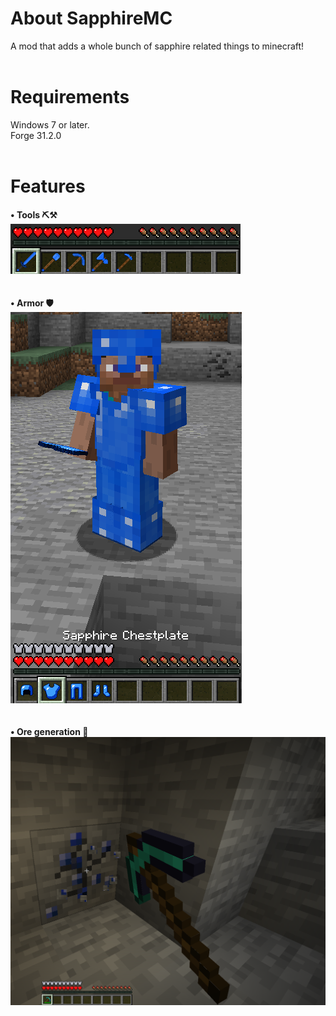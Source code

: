 # About SapphireMC
A mod that adds a whole bunch of sapphire related things to minecraft!
<br/>
<br/>

# Requirements
Windows 7 or later.<br/>
Forge 31.2.0
<br/>
<br/>

# Features
**• Tools ⛏⚒**<br/>
![alt text](https://github.com/RolandWH/SapphireMC/blob/master/img/tools.png)<br/>
<br/>
<br/>
**• Armor 🛡**<br/>
![alt text](https://github.com/RolandWH/SapphireMC/blob/master/img/armor.png)<br/>
<br/>
<br/>
**• Ore generation 💎**<br/>
![alt text](https://github.com/RolandWH/SapphireMC/blob/master/img/ore.png)<br/>
